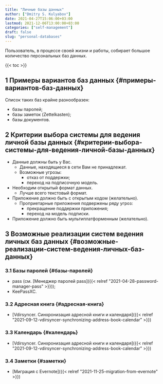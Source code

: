 ```yaml
---
title: "Личные базы данных"
author: ["Dmitry S. Kulyabov"]
date: 2021-04-27T15:06:00+03:00
lastmod: 2021-12-06T13:00:00+03:00
categories: ["self-management"]
draft: false
slug: "personal-databases"
---
```


Пользователь, в процессе своей жизни и работы, собирает большое количество персональных баз данных.

<!--more-->

{{< toc >}}


## <span class="section-num">1</span> Примеры вариантов баз данных {#примеры-вариантов-баз-данных}

Список таких баз крайне разнообразен:

-   базы паролей;
-   базы заметок (Zettelkasten);
-   базы документов.


## <span class="section-num">2</span> Критерии выбора системы для ведения личной базы данных {#критерии-выбора-системы-для-ведения-личной-базы-данных}

-   Данные должны быть у Вас.
    -   Данные, находящиеся в сети Вам не принадлежат.
    -   Возможные угрозы:
        -   отказ от поддержки;
        -   переход на подписочную модель.
-   Необходим открытый формат данных.
    -   Лучше всего текстовый формат.
-   Приложение должно быть с открытым кодом (желательно).
    -   Проприетарные приложения подвержены ряду угроз:
        -   прекращение поддержки приложения;
        -   переход на модель подписки.
-   Приложение должно быть мультиплатформенным (желательно).


## <span class="section-num">3</span> Возможные реализации систем ведения личных баз данных {#возможные-реализации-систем-ведения-личных-баз-данных}


### <span class="section-num">3.1</span> Базы паролей {#базы-паролей}

-   pass (см. [Менеджер паролей pass]({{< relref "2021-04-28-password-manager-pass" >}}));
-   KeePassXC.


### <span class="section-num">3.2</span> Адресная книга {#адресная-книга}

-   [Vdirsyncer. Синхронизация адресной книги и календаря]({{< relref "2021-09-12-vdirsyncer-synchronizing-address-book-calendar" >}})


### <span class="section-num">3.3</span> Календарь {#календарь}

-   [Vdirsyncer. Синхронизация адресной книги и календаря]({{< relref "2021-09-12-vdirsyncer-synchronizing-address-book-calendar" >}})


### <span class="section-num">3.4</span> Заметки {#заметки}

-   [Миграция с Evernote]({{< relref "2021-11-25-migration-from-evernote" >}})
